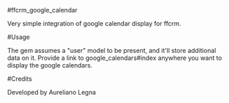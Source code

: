 #ffcrm_google_calendar

Very simple integration of google calendar display for ffcrm.

#Usage

The gem assumes a "user" model to be present, and it'll store additional data on it.
Provide a link to google_calendars#index anywhere you want to display the google calendars.

#Credits

Developed by Aureliano Legna
